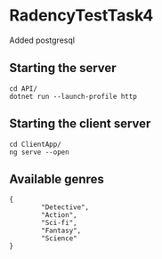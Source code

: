 # RadencyTestTask4

Added postgresql

## Starting the server
```
cd API/
dotnet run --launch-profile http 
```
## Starting the client server
```
cd ClientApp/
ng serve --open
```
## Available genres
```
{
        "Detective",
        "Action",
        "Sci-fi",
        "Fantasy",
        "Science"
}
